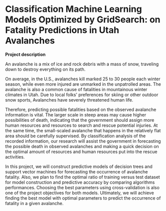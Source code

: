 # Classification Machine Learning Models Optimized by GridSearch: on Fatality Predictions in Utah Avalanches

**Project description** 

An avalanche is a mix of ice and rock debris with a mass of snow, traveling down to destroy everything on its path. 


On average, in the U.S., avalanches kill marked 25 to 30 people each winter season, while even more injured are unmarked in the unpatrolled areas. 
The avalanche is also a common cause of fatalities in mountainous winter climates in Utah. Due to local folks' preferences for skiing or other outdoor snow sports, Avalanches have severely threatened human life. 


Therefore, predicting possible fatalities based on the observed avalanche information is vital. The larger scale in steep areas may cause higher possibilities of death, indicating that the government should assign more human resources and resources to search and rescue potential injuries. At the same time, the small-scaled avalanche that happens in the relatively flat area should be carefully supervised. By classification analysis of the recorded information, our research will assist the government in forecasting the possible death in observed avalanches and making a quick decision on the optimal amount of resources and human resources put into the rescue activities. 


In this project, we will construct predictive models of decision trees and support vector machines for forecasting the occurrence of avalanche fatality. Also, we plan to find the optimal ratio of training versus test dataset for model construction and predictive accuracy by comparing algorithms performances. Choosing the best parameters using cross-validation is also one of the project objectives for both models. Ultimately, we will achieve finding the best model with optimal parameters to predict the occurrence of fatality in a given avalanche. 

